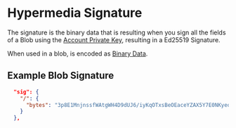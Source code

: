 # Hypermedia Signature

The signature is the binary data that is resulting when you sign all the fields of a Blob using the [Account Private Key](./accounts.md#private-key), resulting in a Ed25519 Signature.

When used in a blob, is encoded as [Binary Data](./binary-data.md).

## Example Blob Signature

```json
  "sig": {
    "/": {
      "bytes": "3p8E1MnjnssfWAtgWH4D9dUJ6/iyKqOTxsBeOEaceYZAX5Y7E0NKyeqYW6X7qrVwB1woEtQKdH0djZ5eCnKLDw"
    }
  },
```
